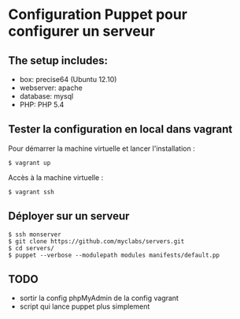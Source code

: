 # Configuration Puppet pour configurer un serveur

## The setup includes:

* box:       precise64 (Ubuntu 12.10)
* webserver: apache
* database:  mysql
* PHP:       PHP 5.4

## Tester la configuration en local dans vagrant

Pour démarrer la machine virtuelle et lancer l'installation :

    $ vagrant up

Accès à la machine virtuelle :

    $ vagrant ssh

## Déployer sur un serveur

```
$ ssh monserver
$ git clone https://github.com/myclabs/servers.git
$ cd servers/
$ puppet --verbose --modulepath modules manifests/default.pp
```

## TODO

- sortir la config phpMyAdmin de la config vagrant
- script qui lance puppet plus simplement
